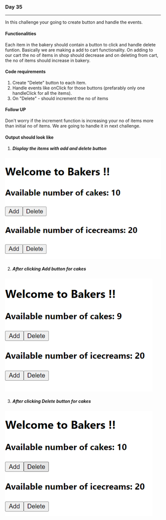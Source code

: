 ### Day 35
---
In this challenge your going to create button and handle the events.

#### Functionalities 
Each item in the bakery should contain a button to click and handle delete funtion. Basically we are making a add to cart functionality. On adding to our cart the no of items in shop should decrease and on deleting from cart, the no of items should increase in bakery. 

#### Code requirements
1. Create "Delete" button to each item.
2. Handle events like onClick for those buttons (prefarably only one handleClick for all the items).
3. On "Delete" - should increment the no of items 

#### Follow UP 
Don't worry if the increment function is increasing your no of items more than initial no of items. We are going to handle it in next challenge.

#### Output should look like

1. ##### Display the items with add and delete button
![](BeforeClick.png)

2. ##### After clicking Add button for cakes
![](AfterClickAdd.png)

3. ##### After clicking Delete button for cakes
![](AfterClickDelete.png)
